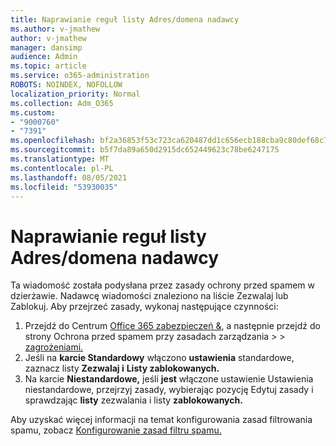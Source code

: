 ```yaml
---
title: Naprawianie reguł listy Adres/domena nadawcy
ms.author: v-jmathew
author: v-jmathew
manager: dansimp
audience: Admin
ms.topic: article
ms.service: o365-administration
ROBOTS: NOINDEX, NOFOLLOW
localization_priority: Normal
ms.collection: Adm_O365
ms.custom:
- "9000760"
- "7391"
ms.openlocfilehash: bf2a36853f53c723ca620487dd1c656ecb188cba9c80def68c793e3d5fbf5f87
ms.sourcegitcommit: b5f7da89a650d2915dc652449623c78be6247175
ms.translationtype: MT
ms.contentlocale: pl-PL
ms.lasthandoff: 08/05/2021
ms.locfileid: "53930035"
---
```

# <a name="fix-sender-addressdomain-list-rules"></a>Naprawianie reguł listy Adres/domena nadawcy

Ta wiadomość została podysłana przez zasady ochrony przed spamem w dzierżawie. Nadawcę wiadomości znaleziono na liście Zezwalaj lub Zablokuj. Aby przejrzeć zasady, wykonaj następujące czynności:

1. Przejdź do Centrum [Office 365 zabezpieczeń &](https://go.microsoft.com/fwlink/p/?linkid=2077143), a następnie przejdź do strony Ochrona przed spamem przy zasadach zarządzania  >    >  [zagrożeniami.](https://go.microsoft.com/fwlink/?linkid=2101518)
2. Jeśli na **karcie Standardowy** włączono **ustawienia** standardowe, zaznacz listy **Zezwalaj i** **Listy zablokowanych.**
3. Na karcie **Niestandardowe,** jeśli **jest** włączone ustawienie Ustawienia  niestandardowe, przejrzyj zasady, wybierając pozycję Edytuj zasady i sprawdzając **listy** zezwalania i listy **zablokowanych.**

Aby uzyskać więcej informacji na temat konfigurowania zasad filtrowania spamu, zobacz [Konfigurowanie zasad filtru spamu.](https://go.microsoft.com/fwlink/?linkid=2101431)
